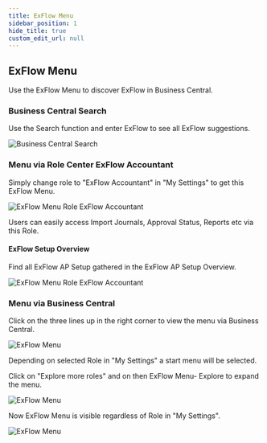 ```yaml
---
title: ExFlow Menu
sidebar_position: 1
hide_title: true
custom_edit_url: null
---
```

## ExFlow Menu

Use the ExFlow Menu to discover ExFlow in Business Central.

### Business Central Search

Use the Search function and enter ExFlow to see all ExFlow suggestions.

![Business Central Search](@site/static/img/media/business-central-search-001.png)

### Menu via Role Center ExFlow Accountant

Simply change role to "ExFlow Accountant" in "My Settings" to get this
ExFlow Menu.

![ExFlow Menu Role ExFlow Accountant](@site/static/img/media/exflow-menu-001.png)

Users can easily access Import Journals, Approval Status, Reports etc via this Role.


#### ExFlow Setup Overview

Find all ExFlow AP Setup gathered in the ExFlow AP Setup Overview.

![ExFlow Menu Role ExFlow Accountant](@site/static/img/media/exflow-ap-overview-001.png) 


### Menu via Business Central

Click on the three lines up in the right corner to view the menu via
Business Central.

![ExFlow Menu](@site/static/img/media/exflow-menu-002-extended.png)

Depending on selected Role in "My Settings" a start menu will be
selected.

Click on "Explore more roles" and on then ExFlow Menu- Explore to expand
the menu.

![ExFlow Menu](@site/static/img/media/exflow-menu-003-extended.png)

Now ExFlow Menu is visible regardless of Role in "My Settings".

![ExFlow Menu](@site/static/img/media/exflow-menu-004-extended.png)
